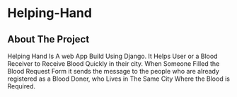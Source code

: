 # Helping-Hand

## About The Project
Helping Hand Is A web App Build Using Django. It Helps User or a Blood Receiver to Receive Blood Quickly in their city.
When Someone Filled the Blood Request Form it sends the message to the people who are already registered as a Blood Doner,
who Lives in The Same City Where the Blood is Required.

